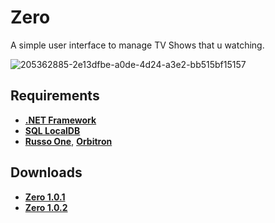 # Zero
A simple user interface to manage TV Shows that u watching.

![205362885-2e13dfbe-a0de-4d24-a3e2-bb515bf15157](https://user-images.githubusercontent.com/46932317/205364693-4e6cd64e-a2d3-4350-a4a9-864a048a334d.png)

## Requirements
* **[.NET Framework](https://dotnet.microsoft.com/en-us/download/dotnet-framework/thank-you/net48-offline-installer)**
* **[SQL LocalDB](https://download.microsoft.com/download/7/c/1/7c14e92e-bdcb-4f89-b7cf-93543e7112d1/SqlLocalDB.msi)**
* **[Russo One](https://fonts.google.com/specimen/Russo+One)**, **[Orbitron](https://fonts.google.com/specimen/Orbitron)**

## Downloads
* **[Zero 1.0.1](https://github.com/Pahasara/Zero/releases/download/Zero_v1.0.1/bin.zip)**
* **[Zero 1.0.2](https://github.com/Pahasara/Zero/releases/download/Zero_v1.0.2/bin.zip)**
